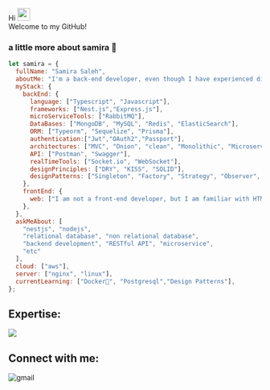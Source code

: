Hi <a href="https://www.gautamkrishnar.com/"><img src="https://media.giphy.com/media/hvRJCLFzcasrR4ia7z/giphy.gif" width="25px"></a><br>
Welcome to my GitHub!

### a little more about samira 👀

```javascript
let samira = {
  fullName: "Samira Saleh",
  aboutMe: "I'm a back-end developer, even though I have experienced different languages such as C#, php and...,in the end my choice is nodejs.",
  myStack: {
    backEnd: {
      language: ["Typescript", "Javascript"],
      frameworks: ["Nest.js","Express.js"],
      microServiceTools: ["RabbitMQ"],
      DataBases: ["MongoDB", "MySQL", "Redis", "ElasticSearch"],
      ORM: ["Typeorm", "Sequelize", "Prisma"],
      authentication:["Jwt","OAuth2","Passport"],
      architectures: ["MVC", "Onion", "clean", "Monolithic", "Microservice"],
      API: ["Postman", "Swagger"],
      realTimeTools: ["Socket.io", "WebSocket"],
      designPrinciples: ["DRY", "KISS", "SOLID"],
      designPatterns: ["Singleton", "Factory", "Strategy", "Observer", "Decorator"]
    },
    frontEnd: {
      web: ["I am not a front-end developer, but I am familiar with HTML, CSS and Vuejs😇"]
    },
  },
  askMeAbout: [
    "nestjs", "nodejs",
    "relational database", "non relational database",
    "backend development", "RESTful API", "microservice",
    "etc"
  ],
  cloud: ["aws"],
  server: ["nginx", "linux"],
  currentLearning: ["Docker🐳", "Postgresql","Design Patterns"],
};
```

## Expertise:
<img src="https://skillicons.dev/icons?i=ts,js,nestjs,express,nodejs,prisma,mysql,redis,mongodb,rabbitmq,git,mongodb,postman&theme=dark">

## Connect with me:

[<img align="left" alt="gmail" src="https://img.shields.io/badge/Gmail-%2312100E.svg?&style=for-the-badge&logo=gmail&logoColor=white" />](mailto:samira.saleh296@gmail.com)
